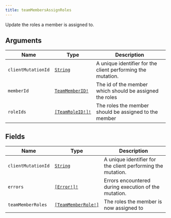 ```yaml
---
title: teamMembersAssignRoles
---
```


Update the roles a member is assigned to.

## Arguments

| Name | Type | Description |
|------|------|-------------|
| `clientMutationId` | [`String`](../scalar/string.md) | A unique identifier for the client performing the mutation. |
| `memberId` | [`TeamMemberID!`](../scalar/teammemberid.md) | The id of the member which should be assigned the roles |
| `roleIds` | [`[TeamRoleID!]!`](../scalar/teamroleid.md) | The roles the member should be assigned to the member |

## Fields

| Name | Type | Description |
|------|------|-------------|
| `clientMutationId` | [`String`](../scalar/string.md) | A unique identifier for the client performing the mutation. |
| `errors` | [`[Error!]!`](../union/error.md) | Errors encountered during execution of the mutation. |
| `teamMemberRoles` | [`[TeamMemberRole!]`](../object/teammemberrole.md) | The roles the member is now assigned to |
